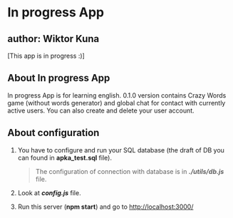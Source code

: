 # In progress App
## author: Wiktor Kuna
[This app is in progress :)]

## About In progress App
In progress App is for learning english. 0.1.0 version contains Crazy Words game (without words generator) and global chat for contact with currently active users. You can also create and delete your user account.
## About configuration
1. You have to configure and run your SQL database (the draft of DB you can found in **apka_test.sql** file). 

    > The configuration of connection with database is in ***./utils/db.js*** file.

2. Look at ***config.js*** file.

3. Run this server (**npm start**) and go to [http://localhost:3000/](http://localhost:3000/ "your local server")